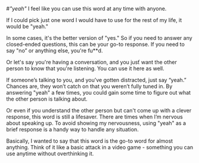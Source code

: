#*"yeah"*
I feel like you can use this word at any time with anyone.

If I could pick just one word I would have to use for the rest of my life, it would be "yeah."

In some cases, it's the better version of "yes." So if you need to answer any closed-ended questions, this can be your go-to response. If you need to say "no” or anything else, you're fu**d.

Or let's say you're having a conversation, and you jusť want the other person to know that you're listening. You can use it here as well.

If someone’s talking to you, and you’ve gotten distracted, just say “yeah.” Chances are, they won’t catch on that you weren’t fully tuned in. By answering "yeah" a few times, you could gain some time to figure out what the other person is talking about.

Or even if you understand the other person but can't come up with a clever response, this word is still a lifesaver. There are times when I’m nervous about speaking up. To avoid showing my nervousness, using "yeah" as a brief response is a handy way to handle any situation.

Basically, I wanted to say that this word is the go-to word for almost anything. Think of it like a basic attack in a video game - something you can use anytime without overthinking it.
